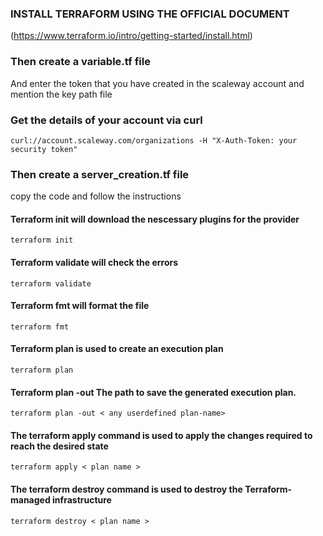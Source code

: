 ### INSTALL TERRAFORM USING THE OFFICIAL DOCUMENT

(https://www.terraform.io/intro/getting-started/install.html)

### Then create a variable.tf file

And enter the token that you have created in the scaleway account and mention the key path file 

### Get the details of your account via curl 

`curl://account.scaleway.com/organizations -H "X-Auth-Token: your security token"`

### Then create a server_creation.tf file

copy the code and follow the instructions

#### Terraform init will download the nescessary plugins for the provider

`terraform init`

#### Terraform validate will check the errors

`terraform validate`

#### Terraform fmt will format the file 

`terraform fmt`

#### Terraform plan is used to create an execution plan

`terraform plan`

#### Terraform plan -out The path to save the generated execution plan.

`terraform plan -out < any userdefined plan-name>`

#### The terraform apply command is used to apply the changes required to reach the desired state

`terraform apply < plan name >`

#### The terraform destroy command is used to destroy the Terraform-managed infrastructure

`terraform destroy < plan name >`



